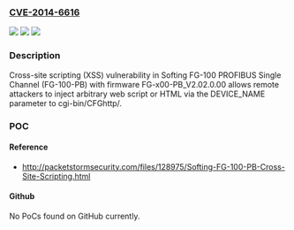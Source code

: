 ### [CVE-2014-6616](https://cve.mitre.org/cgi-bin/cvename.cgi?name=CVE-2014-6616)
![](https://img.shields.io/static/v1?label=Product&message=n%2Fa&color=blue)
![](https://img.shields.io/static/v1?label=Version&message=n%2Fa&color=blue)
![](https://img.shields.io/static/v1?label=Vulnerability&message=n%2Fa&color=brighgreen)

### Description

Cross-site scripting (XSS) vulnerability in Softing FG-100 PROFIBUS Single Channel (FG-100-PB) with firmware FG-x00-PB_V2.02.0.00 allows remote attackers to inject arbitrary web script or HTML via the DEVICE_NAME parameter to cgi-bin/CFGhttp/.

### POC

#### Reference
- http://packetstormsecurity.com/files/128975/Softing-FG-100-PB-Cross-Site-Scripting.html

#### Github
No PoCs found on GitHub currently.

